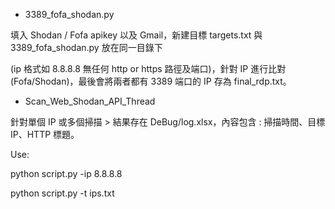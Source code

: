 
- 3389_fofa_shodan.py


填入 Shodan / Fofa apikey 以及 Gmail，新建目標 targets.txt 與 3389_fofa_shodan.py 放在同一目錄下

(ip 格式如 8.8.8.8 無任何 http or https 路徑及端口)，針對 IP 進行比對(Fofa/Shodan)，最後會將兩者都有 3389 端口的 IP 存為 final_rdp.txt。

- Scan_Web_Shodan_API_Thread

針對單個 IP 或多個掃描 > 結果存在 DeBug/log.xlsx，內容包含 : 掃描時間、目標IP、HTTP 標題。

Use: 

python script.py -ip 8.8.8.8

python script.py -t ips.txt
